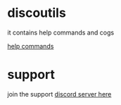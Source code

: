 # discoutils

it contains help commands and cogs<br>

[help commands](https://Rishiraj0100.github.io/discoutils/help_commands/)

# support

join the support [discord server here](https://discord.gg/zdrSUu98BP)
